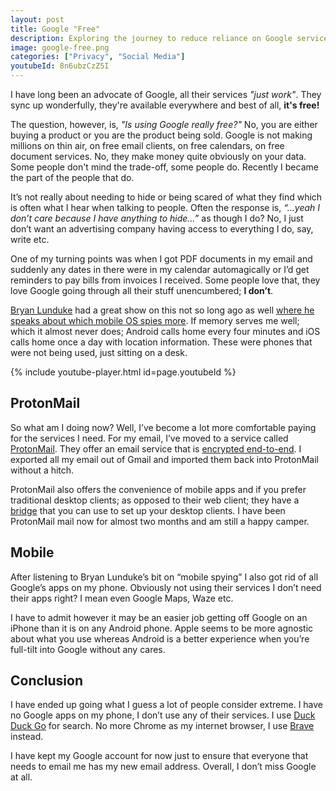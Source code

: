 ```yaml
---
layout: post
title: Google "Free"
description: Exploring the journey to reduce reliance on Google services for social media and daily digital life. Tips, tools, and alternatives for going Google-free.
image: google-free.png
categories: ["Privacy", "Social Media"]
youtubeId: 8n6ubzCzZ5I
---
```


I have long been an advocate of Google, all their services _"just work"_. They sync up wonderfully, they're available everywhere and best of all, **it's free!**

The question, however, is, _"Is using Google really free?"_ No, you are either buying a product or you are the product being sold. Google is not making millions on thin air, on free email clients, on free calendars, on free document services. No, they make money quite obviously on your data. Some people don't mind the trade-off, some people do. Recently I became the part of the people that do.

It’s not really about needing to hide or being scared of what they find which is often what I hear when talking to people. Often the response is, _“…yeah I don’t care because I have anything to hide…”_ as though I do? No, I just don’t want an advertising company having access to everything I do, say, write etc.

One of my turning points was when I got PDF documents in my email and suddenly any dates in there were in my calendar automagically or I’d get reminders to pay bills from invoices I received. Some people love that, they love Google going through all their stuff unencumbered; **I don’t**.

[Bryan Lunduke](https://www.youtube.com/channel/UCkK9UDm_ZNrq_rIXCz3xCGA) had a great show on this not so long ago as well [where he speaks about which mobile OS spies more](https://www.youtube.com/watch?v=8n6ubzCzZ5I). If memory serves me well; which it almost never does; Android calls home every four minutes and iOS calls home once a day with location information. These were phones that were not being used, just sitting on a desk.

{% include youtube-player.html id=page.youtubeId %}

## ProtonMail

So what am I doing now? Well, I’ve become a lot more comfortable paying for the services I need. For my email, I’ve moved to a service called [ProtonMail](https://protonmail.com/). They offer an email service that is [encrypted end-to-end](https://protonmail.com/security-details). I exported all my email out of Gmail and imported them back into ProtonMail without a hitch.

ProtonMail also offers the convenience of mobile apps and if you prefer traditional desktop clients; as opposed to their web client; they have a [bridge](https://protonmail.com/bridge/) that you can use to set up your desktop clients. I have been ProtonMail mail now for almost two months and am still a happy camper.

## Mobile

After listening to Bryan Lunduke’s bit on “mobile spying” I also got rid of all Google’s apps on my phone. Obviously not using their services I don’t need their apps right? I mean even Google Maps, Waze etc.

I have to admit however it may be an easier job getting off Google on an iPhone than it is on any Android phone. Apple seems to be more agnostic about what you use whereas Android is a better experience when you’re full-tilt into Google without any cares.

## Conclusion

I have ended up going what I guess a lot of people consider extreme. I have no Google apps on my phone, I don’t use any of their services. I use [Duck Duck Go](https://duckduckgo.com/spread) for search. No more Chrome as my internet browser, I use [Brave](https://brave.com/) instead.

I have kept my Google account for now just to ensure that everyone that needs to email me has my new email address. Overall, I don’t miss Google at all.
